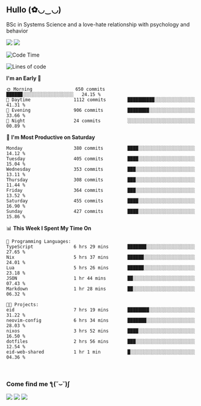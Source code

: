 <h2>Hullo (✿◡‿◡)</h2>

BSc in Systems Science and a love-hate relationship with psychology and behavior

<img src="https://github-readme-activity-graph.vercel.app/graph?username=hedonicadapter&theme=high-contrast"/>
<img src="https://github-readme-stats-git-masterrstaa-rickstaa.vercel.app/api?username=hedonicadapter&theme=highcontrast"/>

<!--START_SECTION:waka-->
![Code Time](http://img.shields.io/badge/Code%20Time-1%2C771%20hrs%2030%20mins-blue)

![Lines of code](https://img.shields.io/badge/From%20Hello%20World%20I%27ve%20Written-6.5%20million%20lines%20of%20code-blue)

**I'm an Early 🐤** 

```text
🌞 Morning                650 commits         ██████░░░░░░░░░░░░░░░░░░░   24.15 % 
🌆 Daytime                1112 commits        ██████████░░░░░░░░░░░░░░░   41.31 % 
🌃 Evening                906 commits         ████████░░░░░░░░░░░░░░░░░   33.66 % 
🌙 Night                  24 commits          ░░░░░░░░░░░░░░░░░░░░░░░░░   00.89 % 
```
📅 **I'm Most Productive on Saturday** 

```text
Monday                   380 commits         ████░░░░░░░░░░░░░░░░░░░░░   14.12 % 
Tuesday                  405 commits         ████░░░░░░░░░░░░░░░░░░░░░   15.04 % 
Wednesday                353 commits         ███░░░░░░░░░░░░░░░░░░░░░░   13.11 % 
Thursday                 308 commits         ███░░░░░░░░░░░░░░░░░░░░░░   11.44 % 
Friday                   364 commits         ███░░░░░░░░░░░░░░░░░░░░░░   13.52 % 
Saturday                 455 commits         ████░░░░░░░░░░░░░░░░░░░░░   16.90 % 
Sunday                   427 commits         ████░░░░░░░░░░░░░░░░░░░░░   15.86 % 
```


📊 **This Week I Spent My Time On** 

```text
💬 Programming Languages: 
TypeScript               6 hrs 29 mins       ███████░░░░░░░░░░░░░░░░░░   27.65 % 
Nix                      5 hrs 37 mins       ██████░░░░░░░░░░░░░░░░░░░   24.01 % 
Lua                      5 hrs 26 mins       ██████░░░░░░░░░░░░░░░░░░░   23.18 % 
JSON                     1 hr 44 mins        ██░░░░░░░░░░░░░░░░░░░░░░░   07.43 % 
Markdown                 1 hr 28 mins        ██░░░░░░░░░░░░░░░░░░░░░░░   06.32 % 

🐱‍💻 Projects: 
eid                      7 hrs 19 mins       ████████░░░░░░░░░░░░░░░░░   31.22 % 
neovim-config            6 hrs 34 mins       ███████░░░░░░░░░░░░░░░░░░   28.03 % 
nixos                    3 hrs 52 mins       ████░░░░░░░░░░░░░░░░░░░░░   16.50 % 
dotfiles                 2 hrs 56 mins       ███░░░░░░░░░░░░░░░░░░░░░░   12.54 % 
eid-web-shared           1 hr 1 min          █░░░░░░░░░░░░░░░░░░░░░░░░   04.36 % 
```


<!--END_SECTION:waka-->

<br/>
<h3>Come find me ƪ(˘⌣˘)ʃ </h3>

<a href="https://hedonicadapter.com/"><img src="https://img.shields.io/badge/-Portfolio-3423A6?style=flat-square&logo=Google-Chrome&logoColor=white"/></a>
<a href="www.linkedin.com/in/sam-herman"><img src="https://img.shields.io/badge/-Sam%20Herman-0077B5?style=flat-square&logo=Linkedin&logoColor=white"/></a>
<a href="mailto:mailservice.samherman@gamil.com"><img src="https://img.shields.io/badge/-mailservice.samherman@gamil.com-D14836?style=flat-square&logo=Gmail&logoColor=white"/></a>

<!--
**cdthomp1/cdthomp1** is a ✨ _special_ ✨ repository because its `README.md` (this file) appears on your GitHub profile.


----
Credit: [cdthomp1](https://github.com/cdthomp1)

Last Edited on: 19/11/2020
